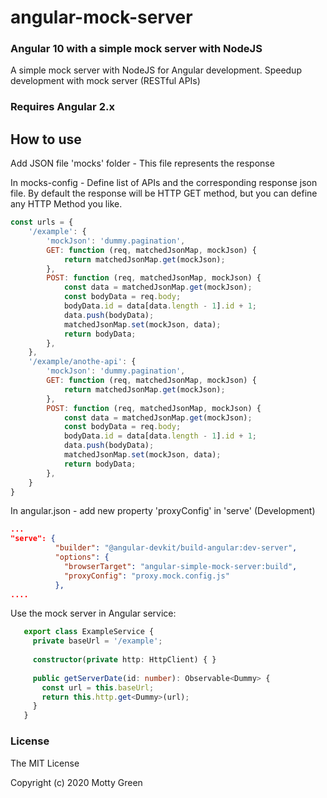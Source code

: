 angular-mock-server
==============
### Angular 10 with a simple mock server with NodeJS
A simple mock server with NodeJS for Angular development. Speedup development with mock server (RESTful APIs)



### Requires Angular 2.x

  
## How to use
Add JSON file 'mocks' folder - This file represents the response

In mocks-config - Define list of APIs and the corresponding response json file.
By default the response will be HTTP GET method, but you can define any HTTP Method you like.
```javascript
const urls = {
    '/example': {
        'mockJson': 'dummy.pagination',
        GET: function (req, matchedJsonMap, mockJson) {
            return matchedJsonMap.get(mockJson);
        },
        POST: function (req, matchedJsonMap, mockJson) {
            const data = matchedJsonMap.get(mockJson);
            const bodyData = req.body;
            bodyData.id = data[data.length - 1].id + 1;
            data.push(bodyData);
            matchedJsonMap.set(mockJson, data);
            return bodyData;
        },
    },
    '/example/anothe-api': {
        'mockJson': 'dummy.pagination',
        GET: function (req, matchedJsonMap, mockJson) {
            return matchedJsonMap.get(mockJson);
        },
        POST: function (req, matchedJsonMap, mockJson) {
            const data = matchedJsonMap.get(mockJson);
            const bodyData = req.body;
            bodyData.id = data[data.length - 1].id + 1;
            data.push(bodyData);
            matchedJsonMap.set(mockJson, data);
            return bodyData;
        },
    }
}
```
In angular.json - add new property 'proxyConfig' in 'serve' (Development) 
```json (in , )
...
"serve": {
          "builder": "@angular-devkit/build-angular:dev-server",
          "options": {
            "browserTarget": "angular-simple-mock-server:build",
            "proxyConfig": "proxy.mock.config.js"
          },
....
```

Use the mock server in Angular service:
```typescript
   export class ExampleService {
     private baseUrl = '/example';
   
     constructor(private http: HttpClient) { }
   
     public getServerDate(id: number): Observable<Dummy> {
       const url = this.baseUrl;
       return this.http.get<Dummy>(url);
     }
   }
```

### License
 The MIT License
 
 Copyright (c) 2020 Motty Green
